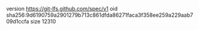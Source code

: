 version https://git-lfs.github.com/spec/v1
oid sha256:9d6190759a2901279b713c861dfda86271faca3f358ee259a229aab709d1ccfa
size 12310
